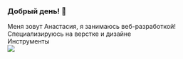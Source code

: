 <h3> Добрый день! 👋 </h3>
Меня зовут Анастасия, я занимаюсь веб-разработкой! <br>
Специализируюсь на верстке и дизайне<br>
Инструменты 
<br><a href="https://github.com/badges/shields"><img src="https://img.shields.io/badge/-HTML5-grey?logo=html5"</a>

